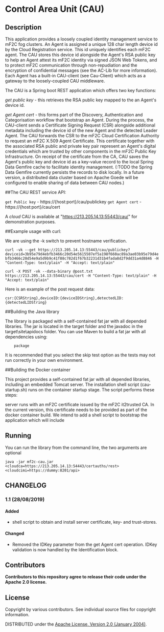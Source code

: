 # Control Area Unit (CAU)

## Description

This application provides a loosely coupled identity management service to mF2C fog clusters.  An Agent is assigned 
a unique 128 char length device id by the Cloud Registration service.  This id uniquely identifies each mF2C agent.
The CAU stores this device id alongside the Agent's RSA public key to help an Agent attest its mF2C identity 
via signed JSON Web Tokens, and to protect mF2C communication through non-repudiation and the encryption of confidential 
messages (see the AC-Lib for more information).  Each Agent has a built-in CAU-client (see Cau-Client) which acts as a 
gateway to the loosely-coupled CAU middleware.

The CAU is a Spring boot REST application which offers two key functions:

*get public key* - this retrieves the RSA public key mapped to the an Agent's device id.  

*get Agent cert* - this forms part of the Discovery, Authentication and Categorisation workflow that
bootstrap an Agent.  During the process, the CAU-client sends a Certificate Signing Request (CSR)
alongside additional metadata including the device id of the new Agent and the detected Leader Agent.
The CAU forwards the CSR to the mF2C Cloud Certification Authority to request an mF2C X.509 
Agent Certificate.  This certificate together with the associated RSA public and private key pair 
represent an Agent's digital credentials which are trusted by other components in the mF2C Public 
Key Infrastructure.  On receipt of the certificate from the CA, CAU saves the Agent's public key and 
device id as a key-value record to the local Spring Data Gemfire cache to facilitate identity management.
(:TODO the Spring Data Gemfire currently persists the records to disk locally.  In a future version, 
a distributed data cluster based on Apache Goede will be configured to enable sharing of data between CAU nodes.) 

##The CAU REST service API:

`get Public key` - https://{host:port}/cau/publickey
`get Agent cert` - https://{host:port}/cau/cert

A *cloud* CAU is available at "https://213.205.14.13:55443/cau/" for demonstration purposes.

##Example usage with curl:

We are using the -k switch to prevent hostname verification.

`curl -vk --get https://213.205.14.13:55443/cau/publickey?deviceid=3b95e79d4ebfb3466c20d54e5615507ef5a198f660ac89a3ae03b95e79d4ebfb3466c20d54e9a5d9b9c41f88c782d1f67b32231d31b4fada8d2f9dd31a4d8846 -H "Content-Type: text/plain" -H "Accept: text/plain"`

`curl -X POST -vk --data-binary @post.txt https://213.205.14.13:55443/cau/cert -H "Content-Type: text/plain" -H "Accept: text/plain"`

Here is an example of the post request data:

`csr:{CSRString},deviceID:{deviceIDString},detectedLID:{detectedLIDString}`

 

##Building the Java library

The library is packaged with a self-contained fat jar with all depended libraries.  The jar is located in the target folder and the javadoc in the target\site\apidocs folder.  You can use Maven to build a fat jar with all dependencies using:

		package

It is recommended that you select the skip test option as the tests may not run correctly in your own environment. 


##Building the Docker container

This project provides a self-contained fat jar with all depended libraries, including an embedded Tomcat server.
The installation shell script (cau-startup.sh) runs on the container startup stage.  The script performs these steps:

   server runs with an mF2C certificate issued by the mF2C it2trusted CA.  In the current version, this certificate
needs to be provided as part of the docker container build.  We intend to add a shell script to bootstrap the application
which will include 

## Running

You can run the library from the command line, the two arguments are optional

	java -jar mf2c-cau.jar <cloudca=https://213.205.14.13:54443/certauths/rest> <cloudcimi=https://dummy:8201/api>

## CHANGELOG

### 1.1 (28/08/2019)

#### Added

 - shell script to obtain and install server certificate, key- and trust-stores.

#### Changed

 - Removed the IDKey parameter from the get Agent cert operation.  IDKey validation is now handled by the Identification block.

## Contributors

**Contributors to this repository agree to release their code under
the Apache 2.0 license.**

## License

Copyright by various contributors.  See individual source files for
copyright information.  

DISTRIBUTED under the [Apache License, Version 2.0 (January
2004)](http://www.apache.org/licenses/LICENSE-2.0).